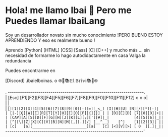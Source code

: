 # Hola! me llamo Ibai 👋 Pero me Puedes llamar IbaiLang

Soy un desarrollador novato sin mucho conocimiento !PERO BUENO ESTOY APRENDIENDO Y eso es realmente bueno !

Aprendo [Python] [HTML] [CSS] [Sass] [C] [C++] y mucho más ... sin necesidad de formarme lo hago autodidactamente en casa Valga la redundancia 

Puedes encontrarme en 

[Discord] .ibaielboinas. o ֍🛜📚𝔼𝕝 𝔹𝕣𝕚𝕧𝕚📚🛜֍




. -------------------------------------------------------------------.        
| [Esc] [F1][F2][F3][F4][F5][F6][F7][F8][F9][F0][F10][F11][F12] o o o|        
|                                                                    |        
| [`][1][2][3][4][5][6][7][8][9][0][-][=][_<_] [I][H][U] [N][/][*][-]|        
| [|-][Q][W][E][R][T][Y][U][I][O][P][{][}] | | [D][E][D] [7][8][9]|+||        
| [CAP][A][S][D][F][G][H][J][K][L][;]['][#]|_|           [4][5][6]|_||        
| [^][\][Z][X][C][V][B][N][M][,][.][/] [__^__]    [^]    [1][2][3]| ||        
| [c]   [a][________________________][a]   [c] [<][V][>] [ 0  ][.]|_||        
`--------------------------------------------------------------------'

